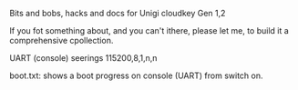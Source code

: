 Bits and bobs, hacks and docs
for Unigi cloudkey Gen 1,2

If you fot something about, and you can't ithere, please let me, to build it a comprehensive cpollection.


UART (console) seerings 115200,8,1,n,n


boot.txt:
shows a boot progress on console (UART) from switch on.
